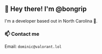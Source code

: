 ## 👋 Hey there! I'm @bongrip 

I'm a developer based out in North Carolina 📍. 

### 📫  Contact me
Email: `dominic@valorant.lol`
